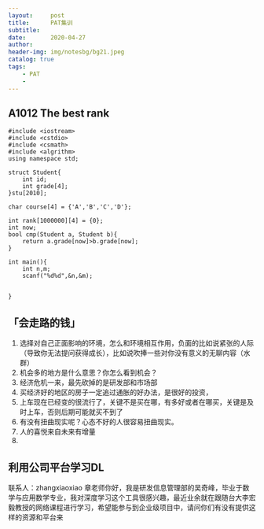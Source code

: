 ```yaml
---
layout:     post
title:      PAT集训
subtitle:   
date:       2020-04-27
author:     
header-img: img/notesbg/bg21.jpeg
catalog: true
tags:
    - PAT
    - 
---
```

## A1012 The best rank
```
#include <iostream>
#include <cstdio>
#include <csmath>
#include <algrithm>
using namespace std;

struct Student{
    int id;
    int grade[4];
}stu[2010];

char course[4] = {'A','B','C','D'};

int rank[1000000][4] = {0};
int now;
bool cmp(Student a, Student b){
    return a.grade[now]>b.grade[now];
}

int main(){
    int n,m;
    scanf("%d%d",&n,&m);


}

```


## 「会走路的钱」
1. 选择对自己正面影响的环境，怎么和环境相互作用，负面的比如说紧张的人际（导致你无法提问获得成长），比如说吹捧一些对你没有意义的无聊内容（水群）
2. 机会多的地方是什么意思？你怎么看到机会？
3. 经济危机一来，最先砍掉的是研发部和市场部
4. 买经济好的地区的房子一定追过通胀的好办法，是很好的投资，
5. 上车现在已经变的很流行了，关键不是买在哪，有多好或者在哪买，关键是及时上车，否则后期可能就买不到了
6. 有没有扭曲现实呢？心态不好的人很容易扭曲现实。
7. 人的喜悦来自未来有增量
8. 



## 利用公司平台学习DL
联系人：zhangxiaoxiao
章老师你好，我是研发信息管理部的吴奇峰，毕业于数学与应用数学专业，我对深度学习这个工具很感兴趣，最近业余就在跟随台大李宏毅教授的网络课程进行学习，希望能参与到企业级项目中，请问你们有没有提供这样的资源和平台来